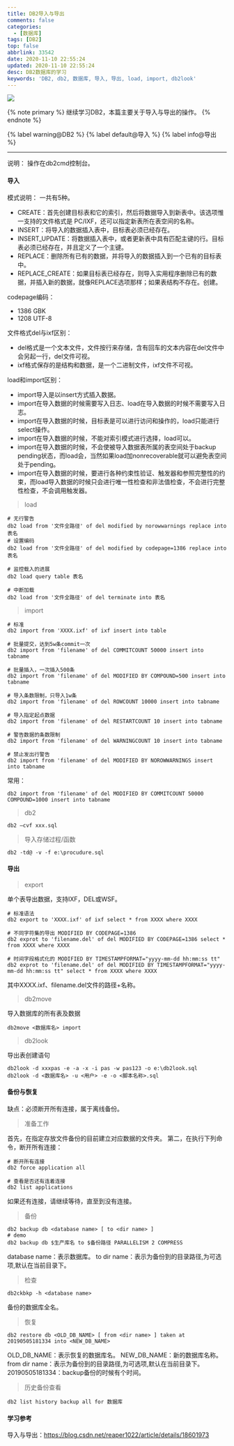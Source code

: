 ```yaml
---
title: DB2导入与导出
comments: false
categories:
  - [数据库]
tags: [DB2]
top: false
abbrlink: 33542
date: 2020-11-10 22:55:24
updated: 2020-11-10 22:55:24
desc: DB2数据库的学习
keywords: 'DB2, db2, 数据库, 导入, 导出, load, import, db2look'
---
```


![](/images/article_db2.jpg)

{% note primary %}
继续学习DB2，本篇主要关于导入与导出的操作。
{% endnote %}

{% label warning@DB2 %} {% label default@导入 %} {% label info@导出 %}

<!--more-->
<hr />

说明：
操作在db2cmd控制台。

#### 导入

模式说明：
一共有5种。
- CREATE：首先创建目标表和它的索引，然后将数据导入到新表中。该选项惟一支持的文件格式是 PC/IXF，还可以指定新表所在表空间的名称。
- INSERT：将导入的数据插入表中，目标表必须已经存在。
- INSERT_UPDATE：将数据插入表中，或者更新表中具有匹配主键的行。目标表必须已经存在，并且定义了一个主键。
- REPLACE：删除所有已有的数据，并将导入的数据插入到一个已有的目标表中。
- REPLACE_CREATE：如果目标表已经存在，则导入实用程序删除已有的数据，并插入新的数据，就像REPLACE选项那样；如果表结构不存在。创建。

codepage编码：
- 1386 GBK
- 1208 UTF-8

文件格式del与ixf区别：
- del格式是一个文本文件，文件按行来存储，含有回车的文本内容在del文件中会另起一行，del文件可视。
- ixf格式保存的是结构和数据，是一个二进制文件，ixf文件不可视。

load和import区别：
- import导入是以insert方式插入数据。
- import在导入数据的时候需要写入日志、load在导入数据的时候不需要写入日志。
- import在导入数据的时候，目标表是可以进行访问和操作的，load只能进行select操作。
- import在导入数据的时候，不能对索引模式进行选择，load可以。
- import在导入数据的时候，不会使被导入数据表所属的表空间处于backup pending状态，而load会，当然如果load加nonrecoverable就可以避免表空间处于pending。
- import在导入数据的时候，要进行各种约束性验证、触发器和参照完整性的约束，而load导入数据的时候只会进行唯一性检查和非法值检查，不会进行完整性检查，不会调用触发器。

> load

```
# 无行警告
db2 load from '文件全路径' of del modified by norowwarnings replace into 表名
# 设置编码
db2 load from '文件全路径' of del modified by codepage=1386 replace into 表名

# 监控载入的进展
db2 load query table 表名

# 中断加载
db2 load from '文件全路径' of del terminate into 表名
```

> import

```
# 标准
db2 import from 'XXXX.ixf' of ixf insert into table

# 批量提交，达到5w条commit一次
db2 import from 'filename' of del COMMITCOUNT 50000 insert into tabname

# 批量插入，一次插入500条
db2 import from 'filename' of del MODIFIED BY COMPOUND=500 insert into tabname

# 导入条数限制，只导入1w条
db2 import from 'filename' of del ROWCOUNT 10000 insert into tabname

# 导入指定起点数据
db2 import from 'filename' of del RESTARTCOUNT 10 insert into tabname

# 警告数据的条数限制
db2 import from 'filename' of del WARNINGCOUNT 10 insert into tabname

# 禁止发出行警告
db2 import from 'filename' of del MODIFIED BY NOROWWARNINGS insert into tabname
```

常用：
```
db2 import from 'filename' of del MODIFIED BY COMMITCOUNT 50000 COMPOUND=1000 insert into tabname
```

> db2
```
db2 –cvf xxx.sql
```

> 导入存储过程/函数

```
db2 -td@ -v -f e:\procudure.sql
```

#### 导出

> export

单个表导出数据，支持IXF，DEL或WSF。
```
# 标准语法
db2 export to 'XXXX.ixf' of ixf select * from XXXX where XXXX

# 不同字符集的导出 MODIFIED BY CODEPAGE=1386
db2 exprot to 'filename.del' of del MODIFIED BY CODEPAGE=1386 select * from XXXX where XXXX

# 时间字段格式化的 MODIFIED BY TIMESTAMPFORMAT="yyyy-mm-dd hh:mm:ss tt"
db2 exprot to 'filename.del' of del MODIFIED BY TIMESTAMPFORMAT="yyyy-mm-dd hh:mm:ss tt" select * from XXXX where XXXX
```
其中XXXX.ixf、filename.del文件的路径+名称。

> db2move

导入数据库的所有表及数据
```
db2move <数据库名> import
```

> db2look

导出表创建语句
```
db2look -d xxxpas -e -a -x -i pas -w pas123 -o e:\db2look.sql
db2look -d <数据库名> -u <用户> -e -o <脚本名称>.sql
```

#### 备份与恢复

缺点：必须断开所有连接，属于离线备份。

> 准备工作

首先，在指定存放文件备份的目前建立对应数据的文件夹。
第二，在执行下列命令，断开所有连接：
```
# 断开所有连接
db2 force application all

# 查看是否还有连着连接
db2 list applications
```
如果还有连接，请继续等待，直至到没有连接。

> 备份

```
db2 backup db <database name> [ to <dir name> ]
# demo
db2 backup db $生产库名 to $备份路径 PARALLELISM 2 COMPRESS
```
database name：表示数据库。
to dir name：表示为备份到的目录路径,为可选项,默认在当前目录下。

> 检查

```
db2ckbkp -h <database name>
```
备份的数据库全名。

> 恢复

```
db2 restore db <OLD_DB_NAME> [ from <dir name> ] taken at 20190505181334 into <NEW_DB_NAME>
```
OLD_DB_NAME：表示恢复的数据库名。
NEW_DB_NAME：新的数据库名称。
from dir name：表示为备份到的目录路径,为可选项,默认在当前目录下。
20190505181334：backup备份的时候有个时间。

> 历史备份查看

```
db2 list history backup all for 数据库
```

#### 学习参考

导入与导出：https://blog.csdn.net/reaper1022/article/details/18601973
